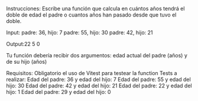 Instrucciones:
Escribe una función que calcula en cuántos años tendrá el doble de edad el padre o cuantos años han pasado desde que tuvo el doble.

Input: padre: 36, hijo: 7
padre: 55, hijo: 30
padre: 42, hijo: 21

Output:22
5
0

Tu función debería recibir dos argumentos: edad actual del padre (años) y de su hijo (años)


Requisitos:
Obligatorio el uso de Vitest para testear la function
Tests a realizar:
Edad del padre: 36 y edad del hijo: 7
Edad del padre: 55 y edad del hijo: 30
Edad del padre: 42 y edad del hijo: 21
Edad del padre: 22 y edad del hijo: 1
Edad del padre: 29 y edad del hijo: 0
